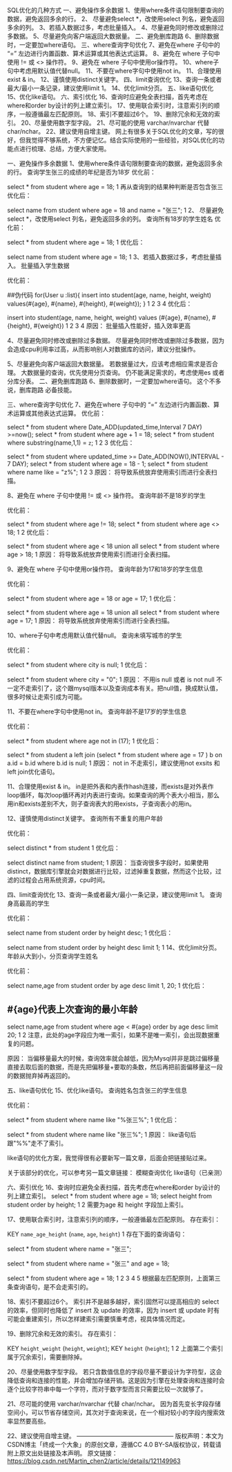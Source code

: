 SQL优化的几种方式
一、避免操作多余数据
1、使用where条件语句限制要查询的数据，避免返回多余的行。
2、 尽量避免select *，改使用select 列名，避免返回多余的列。
3、若插入数据过多，考虑批量插入。
4、尽量避免同时修改或删除过多数据。
5、尽量避免向客户端返回大数据量。
二、避免删库跑路
6、删除数据时，一定要加where语句。
三、where查询字句优化
7、避免在where 子句中的 “=” 左边进行内置函数、算术运算或其他表达式运算。
8、避免在 where 子句中使用 != 或 <> 操作符。
9、避免在 where 子句中使用or操作符。
10、where子句中考虑用默认值代替null。
11、不要在where字句中使用not in。
11、合理使用exist & in。
12、谨慎使用distinct关键字。
四、limit查询优化
13、查询一条或者最大/最小一条记录，建议使用limit 1。
14、优化limit分页。
五、like语句优化
15、优化like语句。
六、索引优化
16、查询时应避免全表扫描，首先考虑在where和order by设计的列上建立索引。
17、使用联合索引时，注意索引列的顺序，一般遵循最左匹配原则。
18、索引不要超过6个。
19、删除冗余和无效的索引。
20、尽量使用数字型字段。
21、尽可能的使用 varchar/nvarchar 代替 char/nchar。
22、建议使用自增主键。
网上有很多关于SQL优化的文章，写的很好，但我觉得不够系统，不方便记忆。结合实际使用的一些经验，对SQL优化的功能点进行梳理、总结，方便大家使用。

一、避免操作多余数据
1、使用where条件语句限制要查询的数据，避免返回多余的行。
查询学生张三的成绩的年纪是否为18岁
优化前：

select * from student where age = 18;
1
再从查询到的结果种判断是否包含张三
优化后：

select name from student where age = 18 and name = "张三";
1
2、 尽量避免select *，改使用select 列名，避免返回多余的列。
查询所有18岁的学生姓名
优化前：

select * from student where age = 18;
1
优化后：

select name from student where age = 18;
1
3、若插入数据过多，考虑批量插入。
批量插入学生数据

优化前：

##伪代码
for(User u :list){
	 insert into student(age, name, height, weight) values(#{age}, #{name}, #{height}, #{weight}); 
}
1
2
3
4
优化后：

insert into student(age, name, height, weight) values 
    <foreach collection="list" separator="," index="index" item="item">
      (#{age}, #{name}, #{height}, #{weight})
    </foreach>
1
2
3
4
原因：
批量插入性能好，插入效率更高

4、尽量避免同时修改或删除过多数据。
尽量避免同时修改或删除过多数据，因为会造成cpu利用率过高，从而影响别人对数据库的访问，建议分批操作。

5、尽量避免向客户端返回大数据量。
若数据量过大，应该考虑相应需求是否合理。
大数据量的查询，优先使用分页查询。
仍不能满足需求的，考虑使用es 或者 分库分表。
二、避免删库跑路
6、删除数据时，一定要加where语句。
这个不多说，删库跑路 必备技能。

三、where查询字句优化
7、避免在where 子句中的 “=” 左边进行内置函数、算术运算或其他表达式运算。
优化前：

select * from student where Date_ADD(updated_time,Interval 7 DAY) >=now();
select * from student where age + 1 = 18;
select * from student where substring(name,1,1) = `z`;
1
2
3
优化后：

select * from student where updated_time >= Date_ADD(NOW(),INTERVAL - 7 DAY);
select * from student where age = 18 - 1;
select * from student where name like = "z%";
1
2
3
原因：
将导致系统放弃使用索引而进行全表扫描。

8、避免在 where 子句中使用 != 或 <> 操作符。
查询年龄不是18岁的学生

优化前：

select * from student where age != 18;
select * from student where age <> 18;
1
2
优化后：

select * from student where age < 18 union all select * from student where age > 18;
1
原因：
将导致系统放弃使用索引而进行全表扫描。

9、避免在 where 子句中使用or操作符。
查询年龄为17和18岁的学生信息

优化前：

select * from student where age = 18 or age = 17;
1
优化后：

select * from student where age = 18 union all select * from student where age = 17;
1
原因：
将导致系统放弃使用索引而进行全表扫描。

10、where子句中考虑用默认值代替null。
查询未填写城市的学生

优化前：

select * from student where city is null;
1
优化后：

select * from student where city = "0";
1
原因：
不用is null 或者 is not null 不一定不走索引了，这个跟mysql版本以及查询成本有关。把null值，换成默认值，很多时候让走索引成为可能。

11、不要在where字句中使用not in。
查询年龄不是17岁的学生信息

优化前：

select * from student where age not in (17);
1
优化后：

select * from student a left join (select * from student where age = 17 ) b on a.id = b.id where b.id is null;
1
原因：
not in 不走索引，建议使用not exsits 和 left join优化语句。

11、合理使用exist & in。
in是把外表和内表作hash连接，而exists是对外表作loop循环，每次loop循环再对内表进行查询。如果查询的两个表大小相当，那么用in和exists差别不大，则子查询表大的用exists，子查询表小的用in。

12、谨慎使用distinct关键字。
查询所有不重复的用户年龄

优化前：

select distinct * from student 
1
优化后：

select distinct name from student;
1
原因：
当查询很多字段时，如果使用distinct，数据库引擎就会对数据进行比较，过滤掉重复数据，然而这个比较，过滤的过程会占用系统资源，cpu时间。

四、limit查询优化
13、查询一条或者最大/最小一条记录，建议使用limit 1。
查询身高最高的学生

优化前：

select name from student order by height desc;
1
优化后：

select name from student order by height desc limit 1;
1
14、优化limit分页。
年龄从大到小，分页查询学生姓名

优化前：

select name,age from student order by age desc limit 1, 20;
1
优化后：

## #{age}代表上次查询的最小年龄
select name,age from student where age < #{age} order by age desc limit 20;
1
2
注意，此处的age字段应为唯一索引，如果不是唯一索引，会出现数据重复的问题。

原因：
当偏移量最大的时候，查询效率就会越低，因为Mysql并非是跳过偏移量直接去取后面的数据，而是先把偏移量+要取的条数，然后再把前面偏移量这一段的数据抛弃掉再返回的。

五、like语句优化
15、优化like语句。
查询姓名包含张三的学生信息

优化前：

select * from student where name like "%张三%";
1
优化后：

select * from student where name like "张三%";
1
原因：
like语句后跟"%%"走不了索引。

like语句的优化方案，我觉得很有必要新写一篇文章，后面会把链接贴过来。

关于该部分的优化，可以参考另一篇文章链接：
模糊查询优化 like语句（已亲测）

六、索引优化
16、查询时应避免全表扫描，首先考虑在where和order by设计的列上建立索引。
select * from student where age = 18;
select height from student order by height;
1
2
需要为age 和 height 字段加上索引。

17、使用联合索引时，注意索引列的顺序，一般遵循最左匹配原则。
存在索引：

KEY `name_age_height` (`name`, `age`, `height`)
1
存在下面的查询语句：

select * from student where name = "张三";

select * from student where name = "张三" and age = 18;

select * from student where age = 18;
1
2
3
4
5
根据最左匹配原则，上面第三条查询语句，是不会走索引的。

18、索引不要超过6个。
索引并不是越多越好，索引固然可以提高相应的 select 的效率，但同时也降低了 insert 及 update 的效率，因为 insert 或 update 时有可能会重建索引，所以怎样建索引需要慎重考虑，视具体情况而定。

19、删除冗余和无效的索引。
存在索引：

KEY `height_weight` (`height`, `weight`);
KEY `height` (`height`);
1
2
上面第二个索引属于冗余索引，需要删除掉。

20、尽量使用数字型字段。
若只含数值信息的字段尽量不要设计为字符型，这会降低查询和连接的性能，并会增加存储开销。这是因为引擎在处理查询和连接时会 逐个比较字符串中每一个字符，而对于数字型而言只需要比较一次就够了。

21、尽可能的使用 varchar/nvarchar 代替 char/nchar。
因为首先变长字段存储空间小，可以节省存储空间，其次对于查询来说，在一个相对较小的字段内搜索效率显然要高些。

22、建议使用自增主键。
————————————————
版权声明：本文为CSDN博主「终成一个大象」的原创文章，遵循CC 4.0 BY-SA版权协议，转载请附上原文出处链接及本声明。
原文链接：https://blog.csdn.net/Martin_chen2/article/details/121149963
